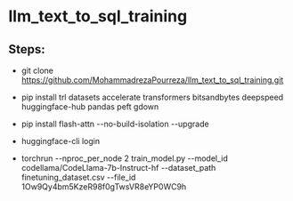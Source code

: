 # llm_text_to_sql_training

## Steps:

- git clone https://github.com/MohammadrezaPourreza/llm_text_to_sql_training.git

- pip install trl datasets accelerate transformers bitsandbytes deepspeed huggingface-hub pandas peft gdown

- pip install flash-attn --no-build-isolation --upgrade

- huggingface-cli login

- torchrun --nproc_per_node 2 train_model.py --model_id codellama/CodeLlama-7b-Instruct-hf --dataset_path finetuning_dataset.csv --file_id 1Ow9Qy4bm5KzeR98f0gTwsVR8eYP0WC9h 
